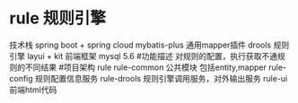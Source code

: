 # rule 规则引擎
技术栈
    spring boot + spring cloud
    mybatis-plus 通用mapper插件
    drools 规则引擎
    layui + kit 前端框架
    mysql 5.6
#功能描述
    对规则的配置，执行获取不通规则的不同结果
#项目架构
rule 
    rule-common 公共模块 包括entity,mapper
    rule-config 规则配置信息服务
    rule-drools 规则引擎调用服务，对外输出服务
    rule-ui     前端html代码         

